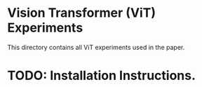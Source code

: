 # Vision Transformer (ViT) Experiments

This directory contains all ViT experiments used in the paper.

# TODO: Installation Instructions.

